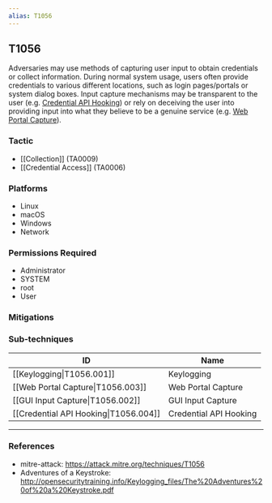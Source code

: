 ```yaml
---
alias: T1056
---
```


## T1056

Adversaries may use methods of capturing user input to obtain credentials or collect information. During normal system usage, users often provide credentials to various different locations, such as login pages/portals or system dialog boxes. Input capture mechanisms may be transparent to the user (e.g. [Credential API Hooking](https://attack.mitre.org/techniques/T1056/004)) or rely on deceiving the user into providing input into what they believe to be a genuine service (e.g. [Web Portal Capture](https://attack.mitre.org/techniques/T1056/003)).


### Tactic
- [[Collection]] (TA0009)
- [[Credential Access]] (TA0006)

### Platforms
- Linux
- macOS
- Windows
- Network

### Permissions Required
- Administrator
- SYSTEM
- root
- User

### Mitigations

### Sub-techniques

| ID | Name |
| --- | --- |
| [[Keylogging\|T1056.001]] | Keylogging |
| [[Web Portal Capture\|T1056.003]] | Web Portal Capture |
| [[GUI Input Capture\|T1056.002]] | GUI Input Capture |
| [[Credential API Hooking\|T1056.004]] | Credential API Hooking |


---
### References

- mitre-attack: https://attack.mitre.org/techniques/T1056
- Adventures of a Keystroke: http://opensecuritytraining.info/Keylogging_files/The%20Adventures%20of%20a%20Keystroke.pdf
